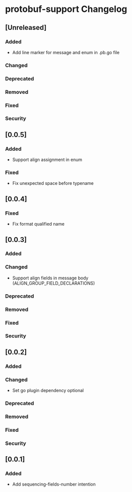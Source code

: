 <!-- Keep a Changelog guide -> https://keepachangelog.com -->

# protobuf-support Changelog

## [Unreleased]

### Added

- Add line marker for message and enum in .pb.go file

### Changed

### Deprecated

### Removed

### Fixed

### Security

## [0.0.5]

### Added

- Support align assignment in enum

### Fixed

- Fix unexpected space before typename

## [0.0.4]

### Fixed

- Fix format qualified name

## [0.0.3]

### Added

### Changed

- Support align fields in message body (ALIGN_GROUP_FIELD_DECLARATIONS)

### Deprecated

### Removed

### Fixed

### Security

## [0.0.2]

### Added

### Changed

- Set go plugin dependency optional

### Deprecated

### Removed

### Fixed

### Security

## [0.0.1]

### Added

- Add sequencing-fields-number intention